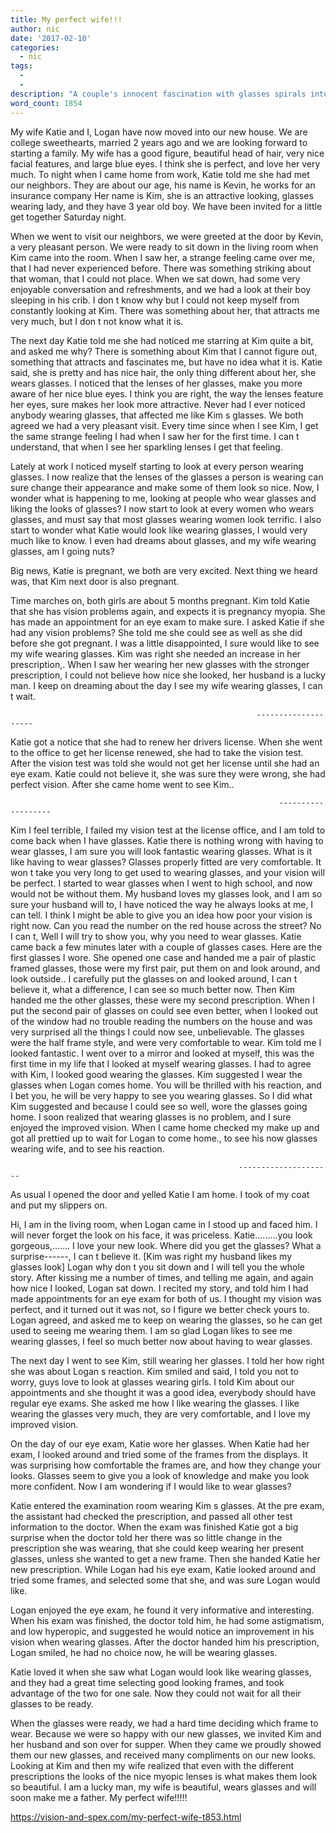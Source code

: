 ```yaml
---
title: My perfect wife!!!
author: nic
date: '2017-02-10'
categories:
  - nic
tags:
  - 
  - 
description: "A couple's innocent fascination with glasses spirals into obsession, as secrets and desires emerge in their neighborhood."
word_count: 1854
---
```

My wife Katie and I, Logan have now moved into our new house.
We are college sweethearts, married 2 years ago and we are looking forward to starting a family.
My wife has a good figure, beautiful head of hair, very nice facial features, and large blue eyes.
I think she is perfect, and love her very much.
To night when I came home from work, Katie told me she had met our neighbors.
They are about our age, his name is Kevin, he works for an insurance company 
Her name is Kim, she is an attractive looking, glasses wearing lady, and they have 3 year old boy.
We have been invited for a little get together Saturday night.

When we went to visit our neighbors, we were greeted at the door by Kevin, a very pleasant person.
We were ready to sit down in the living room when Kim came into the room.
When I saw her, a strange feeling came over me, that I had never experienced before.
There was something striking about that woman, that I could not place.
When we sat down, had some very enjoyable conversation and refreshments, and we had a look at their boy sleeping in his crib.
I don t know why but I could not keep myself from constantly looking at Kim.
There was something about her, that attracts me very much, but I don t not know what it is.

The next day Katie told me she had noticed me starring at Kim quite a bit, and asked me why?
There is something about Kim that I cannot figure out, something that attracts and fascinates me, but have no idea what it is.
Katie said, she is pretty and has nice hair, the only thing different about her, she wears glasses.
I noticed that the lenses of her glasses, make you more aware of her nice blue eyes.
I think you are right, the way the lenses feature her eyes,  sure makes her look more attractive.
Never had I ever noticed anybody wearing glasses, that affected me like Kim s glasses. 
We both agreed we had a very pleasant visit.
Every time since when I see Kim, I get the same strange feeling I had when I saw her for the first time.
I can t understand, that when I see her sparkling lenses I get that feeling. 

Lately at work I noticed myself starting to look at every person wearing glasses.
I now realize that the lenses of the glasses a person is wearing can sure change their appearance and make some of them look so nice.
Now, I wonder what is happening to me, looking at people who wear glasses and liking the looks of glasses?
I now start to look at every women who wears glasses, and must say that most glasses wearing women look terrific.
I also start to wonder what Katie would look like wearing glasses, I would very much like to know.
I even had dreams about glasses, and my wife wearing glasses, am I going nuts?

Big news, Katie is pregnant, we both are very excited.
Next thing we heard was, that Kim next door is also pregnant.

Time marches on, both girls are about 5 months pregnant.
Kim told Katie that she has vision problems again, and expects it is pregnancy myopia. 
She has made an appointment for an eye exam to make sure.
I asked Katie if she had any vision problems?
She told me she could see as well as she did before she got pregnant.
I was a little disappointed, I sure would like to see my wife wearing glasses.
Kim was right she needed an increase in her prescription,.
When I saw her wearing her new glasses with the stronger prescription, I could not believe how nice she looked, her husband is a lucky man.
I keep on dreaming about the day I see my wife wearing glasses, I can t wait.

                                                           --------------------

Katie got a notice that she had to renew her drivers license.
When she went to the office to get her license renewed, she had to take the vision test.
After the vision test was told she would not get her license until she had an eye exam.
Katie could not believe it, she was sure they were wrong, she had perfect vision.
After she came home went to see Kim..

                                                                -------------------

Kim I feel terrible, I failed my vision test at the license office, and I am told to come back when I have glasses.
Katie there is nothing wrong with having to wear glasses, I am sure you will look fantastic wearing glasses.
What is it like having to wear glasses?
Glasses properly fitted are very comfortable.
It won t take you very long to get used to wearing glasses, and your vision will be perfect.
I started to wear glasses when I went to high school, and now would not be without them.
My husband loves my glasses look, and I am so sure your husband will to, I have noticed the way he always looks at me, I can tell.
I think I might be able to give you an idea how poor your vision is right now.
Can you read the number on the red house across the street?
No I can t,
Well I will try to show you, why you need to wear glasses.
Katie came back a few minutes later with a couple of glasses cases.
Here are the first glasses I wore.
She opened one case and handed me a pair of plastic framed glasses, those were my first pair, put them
on and look around, and look outside..
I carefully put the glasses on and looked around, I can t believe it, what a difference, I can see so much better now.
Then Kim handed me the other glasses, these were my second prescription.
When I put the second pair of glasses on could see even better, when I looked out of the window had no trouble reading the numbers on the house and was very surprised all the things I could now see, unbelievable.
The glasses were the half frame style, and were very comfortable to wear.
Kim told me I looked fantastic.
I went over to a mirror and looked at myself, this was the first time in my life that I looked at myself wearing glasses.
I had to agree with Kim, I looked good wearing the glasses.
Kim suggested I wear the glasses when Logan comes home.
You will be thrilled with his reaction, and I bet you, he will be very happy to see you wearing glasses.
So I did what Kim suggested and because I could see so well, wore the glasses going home.
I soon realized that wearing glasses is no problem, and I sure enjoyed the improved vision.
When I came home checked my make up and got all prettied up to wait for Logan to come home.,
to see his now glasses wearing wife, and to see his reaction.

                                                       ---------------------
As usual I opened the door and yelled Katie I am home.
I took of my coat and put my slippers on.

Hi, I am in the living room, when Logan came in I stood up and faced him.
I will never forget the look on his face, it was priceless.
Katie.........you look gorgeous,....... I love your new look.
Where did you get the glasses? 
What a surprise------, I can t believe it.
[Kim was right my husband likes my glasses look]
Logan why don t you sit down and I will tell you the whole story.
After kissing me a number of times, and telling me again, and again how nice I looked, Logan sat down.
I recited my story, and told him I had made appointments for an eye exam for both of us.
I thought my vision was perfect, and it turned out it was not, so I figure we better check yours to.
Logan agreed, and asked me to keep on wearing the glasses, so he can get used to seeing me wearing them.
I am so glad Logan likes to see me wearing glasses, I feel so much better now about having to wear glasses.

The next day I went to see Kim, still wearing her glasses.
I told her how right she was about Logan s reaction.
Kim smiled and said, I told you not to worry, guys love to look at glasses wearing girls.
I told Kim about our appointments and she thought it was a good idea, everybody should have regular eye exams.
She asked me how I like wearing the glasses.
I like wearing the glasses very much, they are very comfortable, and I love my improved vision.

 On the day of our eye exam, Katie wore her glasses.
When Katie had her exam, I looked around and tried some of the frames from the displays.
It was surprising how comfortable the frames are, and how they change your looks.
Glasses seem to give you a look of knowledge and make you look more confident.
Now I am wondering if I would like to wear glasses?

Katie entered the examination room wearing Kim s glasses.
At the pre exam, the assistant had checked the prescription, and passed all other test information to the doctor.
When the exam was finished Katie got a big surprise when the doctor told her there was so little change in the prescription she was wearing, that she could keep wearing her present glasses, unless she wanted to get a new frame.
Then she handed Katie her new prescription.
While Logan had his eye exam, Katie looked around and tried some frames, and selected some that she, and was sure Logan would like.

Logan enjoyed the eye exam, he found it very informative and interesting.
When his exam was finished, the doctor told him, he had some astigmatism,
and low hyperopic, and suggested he would notice an improvement in his vision when wearing glasses.
After the doctor handed him his prescription, Logan smiled, he had no choice now, he will be wearing glasses.

Katie loved it when she saw what Logan would look like wearing glasses, and they had a great time selecting good looking frames, and took advantage of the two for one sale.
Now they could not wait for all their glasses to be ready. 

When the glasses were ready, we had a hard time deciding which frame to wear. 
Because we were so happy with our new glasses, we invited Kim and her husband and son over for supper.
When they came we proudly showed them our new glasses, and received many compliments on our new looks.
Looking at Kim and then my wife realized that even with the different prescriptions the looks of the nice myopic lenses is what makes them look so beautiful.
I am a lucky man, my wife is beautiful,  wears glasses and will soon make me a father.
My perfect wife!!!!!

https://vision-and-spex.com/my-perfect-wife-t853.html